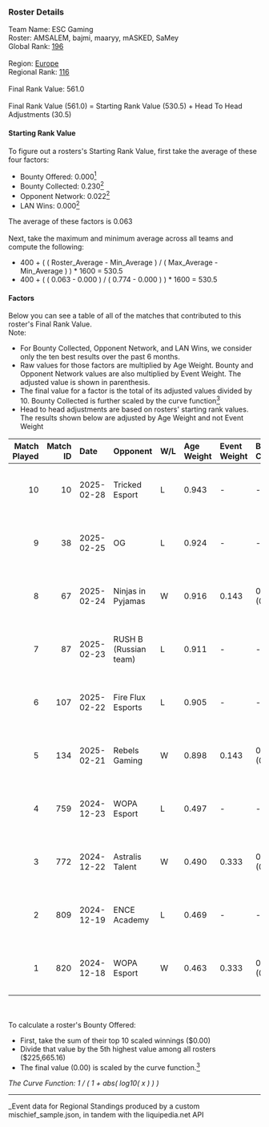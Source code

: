 ### Roster Details<br />
Team Name: ESC Gaming<br />
Roster: AMSALEM, bajmi, maaryy, mASKED, SaMey<br />
Global Rank: [196](../../standings_global_2025_04_07.md)<br />
<br />
Region: [Europe]( ../../standings_europe_2025_04_07.md)<br />
Regional Rank: [116]( ../../standings_europe_2025_04_07.md)<br />
<br />
Final Rank Value:  561.0<br />
<br />
Final Rank Value (561.0) = Starting Rank Value (530.5) + Head To Head Adjustments (30.5)<br />

#### Starting Rank Value<br />
To figure out a rosters's Starting Rank Value, first take the average of these four factors:<br />
- Bounty Offered: 0.000[<sup>1</sup>](#table2)
- Bounty Collected: 0.230[<sup>2</sup>](#table1)
- Opponent Network: 0.022[<sup>2</sup>](#table1)
- LAN Wins: 0.000[<sup>2</sup>](#table1)

The average of these factors is 0.063<br />
<br />
Next, take the maximum and minimum average across all teams and compute the following:<br />
- 400 + ( ( Roster_Average - Min_Average ) / ( Max_Average - Min_Average ) ) * 1600 = 530.5
- 400 + ( ( 0.063 - 0.000 ) / ( 0.774 - 0.000 ) ) * 1600 = 530.5


#### Factors<br />
Below you can see a table of all of the matches that contributed to this roster's Final Rank Value.<br />
Note:<br />

- For Bounty Collected, Opponent Network, and LAN Wins, we consider only the ten best results over the past 6 months.
- Raw values for those factors are multiplied by Age Weight. Bounty and Opponent Network values are also multiplied by Event Weight. The adjusted value is shown in parenthesis.
- The final value for a factor is the total of its adjusted values divided by 10. Bounty Collected is further scaled by the curve function[<sup>3</sup>](#curveFunction)
- Head to head adjustments are based on rosters' starting rank values. The results shown below are adjusted by Age Weight and not Event Weight
<span id="table1"></span><br />


| Match Played | Match ID | Date       | Opponent              | W/L | Age Weight | Event Weight | Bounty Collected | Opponent Network | LAN Wins  | H2H Adj. | Roster                                   |
| -: | -: | :- | :- | :- | :- | :- | :- | :- | :- | -: | :- |
|           10 |       10 | 2025-02-28 | Tricked Esport        | L   | 0.943      | -            | -                | -                | -         |    -6.29 | AMSALEM, bajmi, maaryy, mASKED, SaMey    |
|            9 |       38 | 2025-02-25 | OG                    | L   | 0.924      | -            | -                | -                | -         |    -4.65 | AMSALEM, bajmi, maaryy, mASKED, SaMey    |
|            8 |       67 | 2025-02-24 | Ninjas in Pyjamas     | W   | 0.916      | 0.143        | 0.000 (0.000)    | 0.535 (0.070)    | 0 (0.000) |    17.57 | AMSALEM, bajmi, maaryy, mASKED, SaMey    |
|            7 |       87 | 2025-02-23 | RUSH B (Russian team) | L   | 0.911      | -            | -                | -                | -         |    -5.92 | AMSALEM, bajmi, maaryy, mASKED, SaMey    |
|            6 |      107 | 2025-02-22 | Fire Flux Esports     | L   | 0.905      | -            | -                | -                | -         |    -4.72 | AMSALEM, bajmi, maaryy, mASKED, SaMey    |
|            5 |      134 | 2025-02-21 | Rebels Gaming         | W   | 0.898      | 0.143        | 0.003 (0.000)    | 0.262 (0.034)    | 0 (0.000) |    19.01 | AMSALEM, bajmi, maaryy, mASKED, SaMey    |
|            4 |      759 | 2024-12-23 | WOPA Esport           | L   | 0.497      | -            | -                | -                | -         |    -3.31 | AMSALEM, maaryy, mASKED, shushan, tomiko |
|            3 |      772 | 2024-12-22 | Astralis Talent       | W   | 0.490      | 0.333        | 0.002 (0.000)    | 0.310 (0.051)    | 0 (0.000) |    10.73 | AMSALEM, maaryy, mASKED, shushan, tomiko |
|            2 |      809 | 2024-12-19 | ENCE Academy          | L   | 0.469      | -            | -                | -                | -         |    -3.27 | AMSALEM, maaryy, mASKED, shushan, tomiko |
|            1 |      820 | 2024-12-18 | WOPA Esport           | W   | 0.463      | 0.333        | 0.025 (0.004)    | 0.434 (0.067)    | 0 (0.000) |    11.41 | AMSALEM, maaryy, mASKED, shushan, tomiko |

<br />
<span id="table2"></span><br />
To calculate a roster's Bounty Offered:<br />

- First, take the sum of their top 10 scaled winnings ($0.00)
- Divide that value by the 5th highest value among all rosters ($225,665.16)
- The final value (0.00) is scaled by the curve function.[<sup>3</sup>](#curveFunction)

<span id="curveFunction"></span>_The Curve Function: 1 / ( 1 + abs( log10( x ) ) )_<br />

---
_Event data for Regional Standings produced by a custom mischief_sample.json, in tandem with the liquipedia.net API<br />
